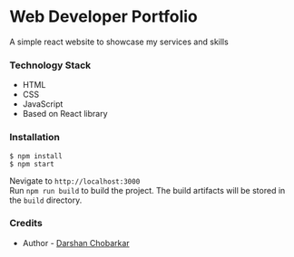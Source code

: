 # Web Developer Portfolio

A simple react website to showcase my services and skills

### Technology Stack

- HTML
- CSS
- JavaScript
- Based on React library

### Installation

    $ npm install
    $ npm start

Nevigate to `http://localhost:3000`  
 Run `npm run build` to build the project. The build artifacts will be stored in the `build` directory.

### Credits

- Author - [Darshan Chobarkar](https://www.linkedin.com/in/dchobarkar/)
